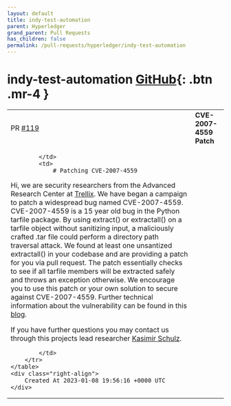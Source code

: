 ```yaml
---
layout: default
title: indy-test-automation
parent: Hyperledger
grand_parent: Pull Requests
has_children: false
permalink: /pull-requests/hyperledger/indy-test-automation
---
```


# indy-test-automation <span class="fs-3 right-align">[GitHub](https://github.com/hyperledger/indy-test-automation){: .btn .mr-4 }</span>


<div>
    <table>
        <tr>
            <td>
                PR <a href="https://github.com/hyperledger/indy-test-automation/pull/119" class=".btn">#119</a>
            </td>
            <td>
                <b>
                    CVE-2007-4559 Patch
                </b>
            </td>
        </tr>
        <tr>
            <td>
                
            </td>
            <td>
                # Patching CVE-2007-4559

Hi, we are security researchers from the Advanced Research Center at [Trellix](https://www.trellix.com). We have began a campaign to patch a widespread bug named CVE-2007-4559. CVE-2007-4559 is a 15 year old bug in the Python tarfile package. By using extract() or extractall() on a tarfile object without sanitizing input, a maliciously crafted .tar file could perform a directory path traversal attack. We found at least one unsantized extractall() in your codebase and are providing a patch for you via pull request. The patch essentially checks to see if all tarfile members will be extracted safely and throws an exception otherwise. We encourage you to use this patch or your own solution to secure against CVE-2007-4559. Further technical information about the vulnerability can be found in this [blog](https://www.trellix.com/en-us/about/newsroom/stories/research/tarfile-exploiting-the-world.html).

If you have further questions you may contact us through this projects lead researcher [Kasimir Schulz](mailto:kasimir.schulz@trellix.com).

            </td>
        </tr>
    </table>
    <div class="right-align">
        Created At 2023-01-08 19:56:16 +0000 UTC
    </div>
</div>

